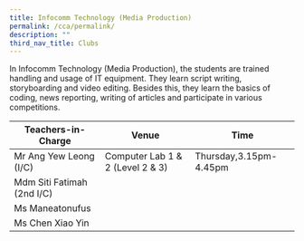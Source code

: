 ```yaml
---
title: Infocomm Technology (Media Production)
permalink: /cca/permalink/
description: ""
third_nav_title: Clubs
---
```


In Infocomm Technology (Media Production), the students are trained handling and usage of IT equipment. They learn script writing, storyboarding and video editing. Besides this, they learn the basics of coding, news reporting, writing of articles and participate in various competitions.


| Teachers-in-Charge | Venue | Time |
| -------- | -------- | -------- |
| Mr Ang Yew Leong (I/C)     | Computer Lab 1 & 2 (Level 2 & 3)     | Thursday,3.15pm-4.45pm     |
| Mdm Siti Fatimah (2nd I/C)     |      |      |
| Ms Maneatonufus    |     |    |
| Ms Chen Xiao Yin    |      |      |